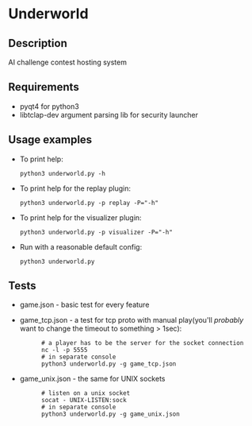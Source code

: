 Underworld
==========

Description
------------
AI challenge contest hosting system

Requirements
------------
* pyqt4 for python3
* libtclap-dev argument parsing lib for security launcher


Usage examples
--------------
* To print help:

    `python3 underworld.py -h`

* To print help for the replay plugin:

    `python3 underworld.py -p replay -P="-h"`

* To print help for the visualizer plugin:

    `python3 underworld.py -p visualizer -P="-h"`

* Run with a reasonable default config:

    `python3 underworld.py`

Tests
-----
* game.json - basic test for every feature
* game_tcp.json - a test for tcp proto with manual play(you'll _probably_ want to
  change the timeout to something > 1sec):

            # a player has to be the server for the socket connection
            nc -l -p 5555 
            # in separate console
            python3 underworld.py -g game_tcp.json
* game_unix.json - the same for UNIX sockets

            # listen on a unix socket
            socat - UNIX-LISTEN:sock
            # in separate console
            python3 underworld.py -g game_unix.json
